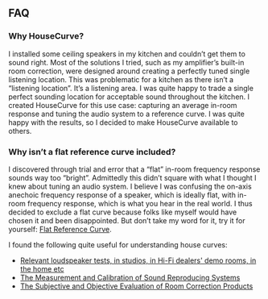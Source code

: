 ## FAQ

### Why HouseCurve?
I installed some ceiling speakers in my kitchen and couldn’t get them to sound right.  Most of the solutions I tried, such as my amplifier’s built-in room correction, were designed around creating a perfectly tuned single listening location.  This was problematic for a kitchen as there isn’t a “listening location”.  It’s a listening area.  I was quite happy to trade a single perfect sounding location for acceptable sound throughout the kitchen.  I created HouseCurve for this use case: capturing an average in-room response and tuning the audio system to a reference curve.  I was quite happy with the results, so I decided to make HouseCurve available to others.

### Why isn’t a flat reference curve included?
I discovered through trial and error that a “flat” in-room frequency response sounds way too “bright”.  Admittedly this didn’t square with what I thought I knew about tuning an audio system.  I believe I was confusing the on-axis anechoic frequency response of a speaker, which is ideally flat, with in-room frequency response, which is what you hear in the real world.  I thus decided to exclude a flat curve because folks like myself would have chosen it and been disappointed.  But don’t take my word for it, try it for yourself: [Flat Reference Curve](/examples/flat.txt).

I found the following quite useful for understanding house curves:
* [Relevant loudspeaker tests, in studios, in Hi-Fi dealers' demo rooms, in the home etc](https://www.bksv.com/media/doc/17-197.pdf)
* [The Measurement and Calibration of Sound Reproducing Systems](http://www.aes.org/e-lib/browse.cfm?elib=17839)
* [The Subjective and Objective Evaluation of Room Correction Products](https://seanolive.blogspot.com/2009/11/subjective-and-objective-evaluation-of.html)

